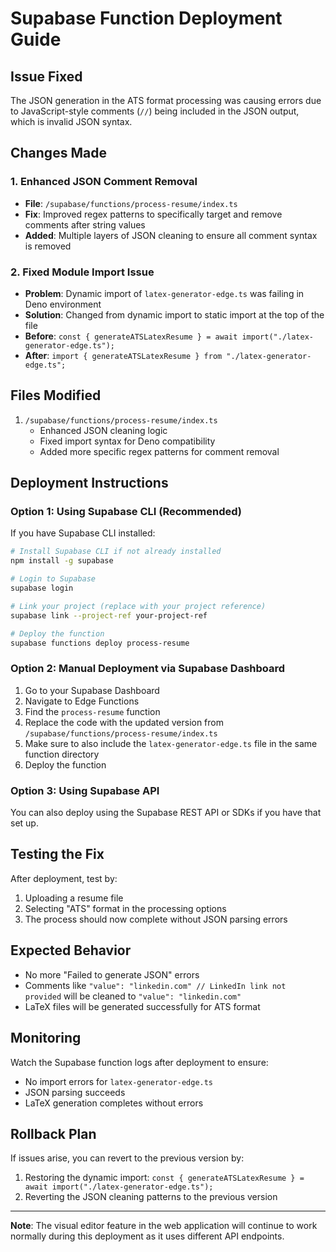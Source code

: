 # Supabase Function Deployment Guide

## Issue Fixed
The JSON generation in the ATS format processing was causing errors due to JavaScript-style comments (`//`) being included in the JSON output, which is invalid JSON syntax.

## Changes Made

### 1. Enhanced JSON Comment Removal
- **File**: `/supabase/functions/process-resume/index.ts`
- **Fix**: Improved regex patterns to specifically target and remove comments after string values
- **Added**: Multiple layers of JSON cleaning to ensure all comment syntax is removed

### 2. Fixed Module Import Issue
- **Problem**: Dynamic import of `latex-generator-edge.ts` was failing in Deno environment
- **Solution**: Changed from dynamic import to static import at the top of the file
- **Before**: `const { generateATSLatexResume } = await import("./latex-generator-edge.ts");`
- **After**: `import { generateATSLatexResume } from "./latex-generator-edge.ts";`

## Files Modified
1. `/supabase/functions/process-resume/index.ts`
   - Enhanced JSON cleaning logic
   - Fixed import syntax for Deno compatibility
   - Added more specific regex patterns for comment removal

## Deployment Instructions

### Option 1: Using Supabase CLI (Recommended)
If you have Supabase CLI installed:

```bash
# Install Supabase CLI if not already installed
npm install -g supabase

# Login to Supabase
supabase login

# Link your project (replace with your project reference)
supabase link --project-ref your-project-ref

# Deploy the function
supabase functions deploy process-resume
```

### Option 2: Manual Deployment via Supabase Dashboard
1. Go to your Supabase Dashboard
2. Navigate to Edge Functions
3. Find the `process-resume` function
4. Replace the code with the updated version from `/supabase/functions/process-resume/index.ts`
5. Make sure to also include the `latex-generator-edge.ts` file in the same function directory
6. Deploy the function

### Option 3: Using Supabase API
You can also deploy using the Supabase REST API or SDKs if you have that set up.

## Testing the Fix

After deployment, test by:
1. Uploading a resume file
2. Selecting "ATS" format in the processing options
3. The process should now complete without JSON parsing errors

## Expected Behavior
- No more "Failed to generate JSON" errors
- Comments like `"value": "linkedin.com" // LinkedIn link not provided` will be cleaned to `"value": "linkedin.com"`
- LaTeX files will be generated successfully for ATS format

## Monitoring
Watch the Supabase function logs after deployment to ensure:
- No import errors for `latex-generator-edge.ts`
- JSON parsing succeeds
- LaTeX generation completes without errors

## Rollback Plan
If issues arise, you can revert to the previous version by:
1. Restoring the dynamic import: `const { generateATSLatexResume } = await import("./latex-generator-edge.ts");`
2. Reverting the JSON cleaning patterns to the previous version

---

**Note**: The visual editor feature in the web application will continue to work normally during this deployment as it uses different API endpoints.
